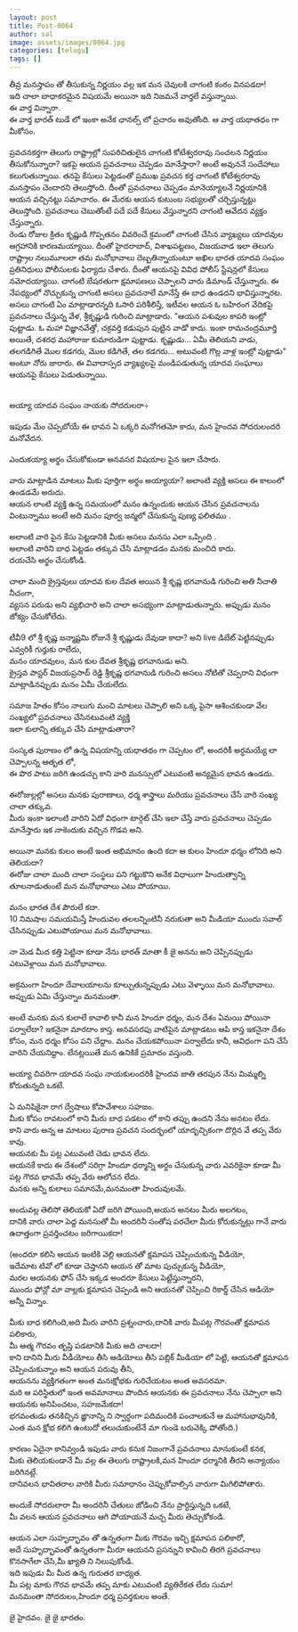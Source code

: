 ```yaml
---
layout: post
title: Post-0064
author: sal
image: assets/images/0064.jpg
categories: [telugu]
tags: []
---
```

తీవ్ర మనస్తాపం తో తీసుకున్న నిర్ణయం వల్ల ఇక మన చెవులకి చాగంటి కంఠం వినపడదా!  <br>
 ఇది చాలా బాధాకరమైన విషయమే అయినా ఇది నిజమనే వార్తలే వస్తున్నాయి.  <br>
 ఈ వార్త విన్నారా.  <br>
 ఈ వార్త భారత్ టుడే లో ఇంకా అనేక ఛానల్స్ లో ప్రచారం అవుతోంది. ఆ వార్త యథాతధం గా మీకోసం.  <br>
   <br>
 ప్రవచనకర్తగా తెలుగు రాష్ట్రాల్లో సుపరిచితులైన చాగంటి కోటేశ్వరరావు సంచలన నిర్ణయం తీసుకోనున్నారా? ఇకపై ఆయన ప్రవచనాలు చెప్పడం మానేస్తారా? అంటే అవుననే సందేహాలు కలుగుతున్నాయి. తనపై కేసులు పెట్టడంతో ప్రముఖ ప్రవచన కర్త చాగంటి కోటేశ్వరరావు మనస్తాపం చెందారని తెలుస్తోంది. దీంతో ప్రవచనాలు చెప్పడం మానెయ్యాలనే నిర్ణయానికి ఆయన వచ్చినట్టు సమాచారం. ఈ మేరకు ఆయన కుటుంబ సభ్యులతో చర్చిస్తున్నట్టు తెలుస్తోంది. ప్రవచనాలు చెబుతోంటే పదే పదే కేసులు వేస్తున్నారని చాగంటి ఆవేదన వ్యక్తం చేస్తున్నారు.  <br>
 రెండు రోజుల క్రితం కృష్ణుడి గొప్పతనం వివరించే క్రమంలో చాగంటి చేసిన వ్యాఖ్యలు యాదవుల ఆగ్రహానికి కారణమయ్యాయి. దీంతో హైదరాబాద్, విశాఖపట్టణం, విజయవాడ ఇలా తెలుగు రాష్ట్రాల నలుమూలలా తమ మనోభావాలు దెబ్బతిన్నాయంటూ అఖిల భారత యాదవ సంఘం ప్రతినిధులు పోలీసులకు ఫిర్యాదు చేశారు. దీంతో ఆయనపై వివిధ పోలీస్ స్టేషన్లలో కేసులు నమోదయ్యాయి. చాగంటి బేషరతుగా క్షమాపణలు చెప్పాలని వారు డిమాండ్ చేస్తున్నారు. ఈ నేపథ్యంలో నొచ్చుకున్న చాగంటి అసలు ప్రవచనాలే మానేస్తే ఈ బాధ ఉండదని భావిస్తున్నారట.  <br>
 అసలు చాగంటి ఏం మాట్లాడారన్నది ఓసారి పరిశీలిస్తే, ఇటీవల ఆయన ఓ బహిరంగ వేదికపై ప్రవచనాలు చేస్తున్న వేళ, శ్రీకృష్ణుడి గురించి మాట్లాడారు. "ఆయన పశువుల కాపరి ఇంట్లో పుట్టాడు. ఓ మహా విజ్ఞానవేత్తో, చక్రవర్తి కడుపున పుట్టిన వాడో కాదు. ఇంకా రామచంద్రమూర్తి అయితే, దశరధ మహారాజు కుమారుడిగా పుట్టాడు. కృష్ణుడు... ఏమీ తెలియని వాడు, తలగడిగితే మొల కడగరు, మొల కడిగితే, తల కడగరు... అటువంటి గొల్ల వాళ్ల ఇంట్లో పుట్టాడు" అంటూ నోరు జారారు. ఈ వివాదాస్పద వ్యాఖ్యలపై మండిపడుతున్న యాదవ సంఘాలు ఆయనపై కేసులు పెడుతున్నాయి.  <br>
   <br>
   <br>
 అయ్యా యాదవ సంఘం నాయకు సోదరులరా÷  <br>
   <br>
 ఇపుడు మేం చెప్పబోయే ఈ భావన ఏ ఒక్కరి మనోగతమో కాదు, మన హైందవ సోదరులందరి మనోవేదన.  <br>
   <br>
 ఎందుకయ్యా అర్థం చేసుకోకుండా అనవసర విషయాల పైన ఇలా చేసారు.  <br>
   <br>
 వారు మాట్లాడిన మాటలు మీకు పూర్తిగా అర్థం అయ్యాయా? అలాంటి వ్యక్తి అసలు ఈ కాలంలో ఉండడమే అరుదు.  <br>
 ఆయన లాంటి వ్యక్తి ఉన్న సమయంలో మనం ఉన్నందుకు ఆయన చేసిన ప్రవచనాలను వింటున్నాము అంటే అది మనం పూర్వ జన్మలో చేసుకున్న పుణ్య ఫలితము .  <br>
   <br>
 అలాంటి వారి పైన కేసు పెట్టడానికి మీకు అసలు మనసు ఎలా ఒప్పింది .  <br>
 అలాంటి వారిని బాధ పెట్టడం తక్కువ చేసి మాట్లాడడం మనకు మంచిది కాదు.  <br>
 దయచేసి అర్థం చేసుకోండి.  <br>
   <br>
 చాలా మంది క్రైస్తవులు యాదవ కుల దేవత అయిన శ్రీ కృష్ణ భగవానుడి గురించి అతి నీచాతి నీచంగా,  <br>
 వ్యసన పరుడు అని వ్యభిచారి అని చాలా అసభ్యంగా మాట్లాడుతున్నారు. అప్పుడు మనం జోక్యం చేసుకోలేదు.  <br>
   <br>
 టీవీ9 లో శ్రీ కృష్ణ జన్మాష్టమి రోజునే శ్రీ కృష్ణుడు దేవుడా కాదా? అని live డిబేట్ పెట్టినప్పుడు ఎవ్వరికీ గుర్తుకు రాలేదు,  <br>
 మనం యాదవులం, మన కుల దేవత శ్రీకృష్ణ భగవానుడు అని.  <br>
 క్రైస్తవ పాస్టర్ విజయప్రసాద్ రెడ్డి శ్రీకృష్ణ భగవానుడి గురించి అసలు నోటితో చెప్పరాని విధంగా మాట్లాడినప్పుడు మనం ఏమీ చేయలేదు.  <br>
   <br>
 సమాజ హితం కోసం నాలుగు మంచి మాటలు చెప్పాలి అని ఒక్క పైసా ఆశించకుండా వేల సంఖ్యలో ప్రవచనాలు చేసినటువంటి వ్యక్తి  <br>
 ఇలా కులాన్ని తక్కువ చేసి మాట్లాడుతారా?  <br>
   <br>
 సంస్కత పురాణం లో ఉన్న విషయాన్ని యధాతథం గా చెప్పటం లో, అందరికీ అర్ధమయ్యే లా చెప్పాలన్న ఆతృత లో,  <br>
 ఈ పొర పాటు జరిగి ఉండచ్చు కాని వారి మనస్సులో ఎటువంటి అన్యమైన భావన ఉండదు.  <br>
   <br>
 ఈరోజుల్లల్లో అసలు మనకు పురాణాలు, ధర్మ శాస్త్రాలు మరియు ప్రవచనాలు చేసే వారి సంఖ్య చాలా తక్కువ.  <br>
 మీరు ఇంకా ఇలాంటి వారిని ఏదో విధంగా టార్గెట్ చేసి ఇలా చేస్తే వారు ప్రవచనాలు చెప్పడం మానేస్తారు ఇక నాకెందుకు వచ్చిన గొడవ అని.  <br>
   <br>
 అయినా మనకు కులం అంటే ఇంత అభిమానం ఉంది కదా ఆ కులం హిందూ ధర్మం లోనిది అని తెలియదా?  <br>
 ఈరోజు చాలా మంది చాలా సంస్థలు పని గట్టుకొని అనేక విధాలుగా హిందుత్వాన్ని తూలనాడుతుంటే మన మనోభావాలు ఎటు పోయాయి.  <br>
   <br>
 మనం భారత దేశ పౌరులే కదా.  <br>
 10 నిమషాల సమయమిస్తే హిందువల తలలన్నింటినీ నరుకుతా అని మీడియా ముందు సవాల్ చేసినప్పుడు ఎటుపోయాయి మన మనోభావాలు.  <br>
   <br>
 నా మెడ మీద కత్తి పెట్టినా కూడా నేను భారత్ మాతా కీ జై అనను అని చెప్పినప్పుడు ఎటువెళ్లాయి మన మనోభావాలు.  <br>
   <br>
 అక్రమంగా హిందూ దేవాలయాలను కూల్చుతున్నప్పుడు ఎటు వెళ్ళాయి మన మనోభావాలు. అప్పుడు ఏమి చేస్తున్నాం మనమంతా.  <br>
   <br>
 అంటే మనకు మన కులాలే కావాలి కానీ మన హిందూ ధర్మం, మన దేశం ఏమయి పోయినా పర్వాలేదా? ఇకనైనా మారదాం కాస్త. అనవసరపు వాటిపైన మాట్లాడటం ఆపి కాస్త ఇకనైనా దేశం కోసం, మన ధర్మం కోసం పని చేద్దాం. మనం చేయకపోయినా పర్వాలేదు కానీ, ఆవిధంగా పని చేసే వారిని చేయనిద్దాం. లేనట్లయితే మన ఉనికికే ప్రమాదం వస్తుంది.  <br>
   <br>
 అయ్యా చివరిగా యాదవ సంఘ నాయకులందరికీ హైందవ జాతి తరపున నేను మిమ్మల్ని కోరుతున్నది ఒకటే.  <br>
   <br>
 ఏ మనిషికైనా రాగ ద్వేషాలు కోపావేశాలు సహజం.  <br>
 మీకు కోపం రావటంలో కాని మీరు బాధ పడటం లో కాని తప్పు ఉందని నేను అనటం లేదు.  <br>
 కాని వారు అన్న ఆ మాటలు పురాణ ప్రవచన సందర్భంలో యాదృచ్చికంగా దొర్లిన వే తప్ప వేరు కావు.  <br>
 ఆయనకు మీ పట్ల ఎటువంటి చెడు భావన లేదు.  <br>
 ఆయనకే కాదు ఈ దేశంలో సరిగ్గా హిందూ ధర్మాన్ని అర్ధం చేసుకున్న వారు ఎవరికైనా కూడా మీ పట్ల గౌరవ భావమే తప్ప వేరు ఆలోచన లేదు.  <br>
 మనకు అన్ని కులాలు సమానమే,మనమంతా హిందువులమే.  <br>
   <br>
 అందువల్ల తెలిసో తెలియకో ఏదో జరిగి పోయింది,అయన అనటం మీరు అలగటం,  <br>
 దానికి వారు చాలా పెద్ద మనసుతో మీ అందరినీ సంతోష పరచేలా మీరు కోరుకున్నట్లు గానే వారు ఉదాత్తంగా ప్రవర్తించటం జరిగాయికదా!  <br>
   <br>
 (అందరూ కలిసి ఆయన ఇంటికి వెల్లి ఆయనతో క్షమాపన చెప్పించుకున్న  వీడియో,  <br>
 ఇదేమాట టివో లో కూడా చెప్తానని ఆయన తో మాట పుచ్చుకున్న వీడియో,  <br>
 మరల ఆయనకు ఫోన్ చేసి ఇక్కడ అందరూ కేసులు పెట్టేస్తున్నారని,  <br>
 ముందు ఫోన్లో మా వాల్లకు క్షమాపన చెప్పండి అని ఆయనతో చెప్పించి రికార్డ్ చేసిన ఆడియో అన్నీ విన్నాం.  <br>
   <br>
 మీకు బాధ కలిగింది,అది మీరు వారిని ప్రశ్నంచారు,దానికి వారు మీపట్ల గౌరవంతో క్షమాపన పలికారు,  <br>
 మీ ఆత్మ గౌరవం తృప్తి పడటానికి మీకు అది చాలదా!  <br>
 కాని దానిని మీరు వీడీయోలు తీసి ఆడియోలు తీసి పబ్లిక్ మీడియా లో పెట్టి, ఆయనతో క్షమాపన చెప్పించుకున్నాం అని ఆయన పరువు తీసి,  <br>
 ఆయనను వ్యక్తిగతంగా అంత మనఃక్షోభకు గురిచేయటం అంత అవసరమా.  <br>
 మరి ఆ పరిస్థితులో  ఇంత అవమానాలు పొందిన ఆయనకు ఈ ప్రవచనాలు నేను చెప్పాలా అని ఆయనకు అనిపించటం, సహజమేకదా!  <br>
 భగవంతుడు తనకిచ్చిన ఙ్ఞానాన్ని ని స్వార్ధంగా పదిమందికి పంచాలకునే ఆ మహానుభావునికి,  <br>
 ఎంత మన క్షోభ కలిగి ఉంటుదో తలుచుకుంటేనే మా గుండె బరువెక్కి పోతోంది.)  <br>
   <br>
 కారణం ఏదైనా కానివ్వండి ఇపుడు వారు కనుక నిజంగానే ప్రవచనాలు మానుకుంటే కనక,  <br>
 మీకు తెలియకుండానే మీ వల్ల ఈ తెలుగు రాష్ట్రాలకి,మన హిందూ ధర్మానికి తీరని అన్యాయం జరిగినట్లే.  <br>
 దానివలన భావితరాల వారికి మీరు సమాధానం చెప్పుకోవాల్సిన వారుగా మిగిలిపోతారు.  <br>
   <br>
 అందుకే సోదరులారా మీ అందరినీ చేతులు జోడించి నేను ప్రార్ధిస్తున్నది ఒకటే,  <br>
 మీ వలన ఆయన ప్రవచనాలు ఆగి పోయాయనే మచ్చ మీరు తెచ్చుకోకండి.  <br>
   <br>
 ఆయన ఎలా సుహృద్భావం తో ఉన్నతంగా మీకు గౌరవం ఇచ్చి క్షమాపన పలికారో,  <br>
 అదే సుహృద్భావంతో ఉన్నతంగా మీరూ ఆయనని ప్రసన్నుని కావించి తిరగి ప్రవచనాలు కొనసాగేలా చేసి,మీ ఖ్యాతి ని నిలుపుకోండి.  <br>
 ఇది ఇపుడు మీ మీద ఉన్న గురుతర బాధ్యత.  <br>
 మీ పట్ల మాకు గౌరవ భావమే తప్ప మాకు ఎటువంటి వ్యతిరేకత లేదు సుమా!  <br>
 మనమంతా సోదరులం,హిందూ ధర్మ ప్రవర్తకులం అంతే.  <br>
   <br>
 జై హైదవం. జై జై భారతం.